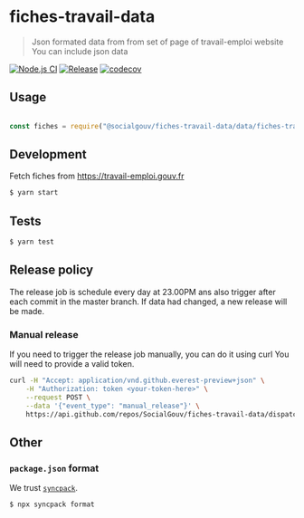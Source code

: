 # fiches-travail-data

> Json formated data from from set of page of travail-emploi website
You can include json data 

[![Node.js CI](https://github.com/SocialGouv/fiches-travail-data/workflows/Node.js%20CI/badge.svg)](https://github.com/SocialGouv/fiches-travail-data/actions?query=workflow%3A%22Node.js+CI%22+branch%3Amaster)
[![Release](https://github.com/SocialGouv/fiches-travail-data/workflows/Release/badge.svg)](https://github.com/SocialGouv/fiches-travail-data/actions?query=workflow%3ARelease+branch%3Amaster)
[![codecov](https://codecov.io/gh/SocialGouv/fiches-travail-data/branch/master/graph/badge.svg)](https://codecov.io/gh/SocialGouv/fiches-travail-data)

## Usage

```js 

const fiches = require("@socialgouv/fiches-travail-data/data/fiches-travail.json");
```

## Development

Fetch fiches from https://travail-emploi.gouv.fr

```sh
$ yarn start
```

## Tests

```sh
$ yarn test
```

## Release policy

The release job is schedule every day at 23.00PM ans also trigger after each commit in the master branch.
If data had changed, a new release will be made.

### Manual release

If you need to trigger the release job manually, you can do it using curl
You will need to provide a valid token.

```sh
curl -H "Accept: application/vnd.github.everest-preview+json" \
    -H "Authorization: token <your-token-here>" \
    --request POST \
    --data '{"event_type": "manual_release"}' \
    https://api.github.com/repos/SocialGouv/fiches-travail-data/dispatches
```

## Other

### `package.json` format

We trust [`syncpack`](https://github.com/JamieMason/syncpack).

```sh
$ npx syncpack format
```
